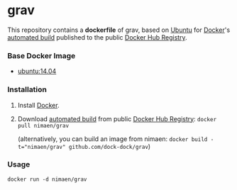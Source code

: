 # grav

This repository contains a **dockerfile** of grav, based on [Ubuntu](http://www.ubuntu.com/) for [Docker](https://www.docker.com/)'s [automated build](https://registry.hub.docker.com/u/nimaen/grav/) published to the public [Docker Hub Registry](https://registry.hub.docker.com/).


### Base Docker Image

* [ubuntu:14.04](https://registry.hub.docker.com/u/nimaen/ubuntu/)


### Installation

1. Install [Docker](https://www.docker.com/).

2. Download [automated build](https://registry.hub.docker.com/u/nimaen/grav/) from public [Docker Hub Registry](https://registry.hub.docker.com/): `docker pull nimaen/grav`

   (alternatively, you can build an image from nimaen: `docker build -t="nimaen/grav" github.com/dock-dock/grav`)


### Usage

    docker run -d nimaen/grav
